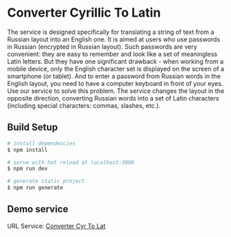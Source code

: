 # Converter Cyrillic To Latin

The service is designed specifically for translating a string of text from a Russian layout into an English one. It is aimed at users who use passwords in Russian (encrypted in Russian layout). Such passwords are very convenient: they are easy to remember and look like a set of meaningless Latin letters. But they have one significant drawback - when working from a mobile device, only the English character set is displayed on the screen of a smartphone (or tablet). And to enter a password from Russian words in the English layout, you need to have a computer keyboard in front of your eyes. Use our service to solve this problem. The service changes the layout in the opposite direction, converting Russian words into a set of Latin characters (including special characters: commas, slashes, etc.).

## Build Setup

```bash
# install dependencies
$ npm install

# serve with hot reload at localhost:3000
$ npm run dev

# generate static project
$ npm run generate
```

## Demo service

URL Service: [Converter Cyr To Lat](https://baklai.github.io/cyr-to-lat/)
